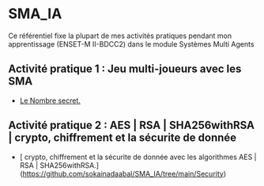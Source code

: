 # SMA_IA
 
Ce référentiel fixe la plupart de mes activités pratiques pendant mon apprentissage (ENSET-M II-BDCC2) dans le module Systèmes Multi Agents

## Activité pratique 1 : Jeu multi-joueurs avec les SMA
  - [Le Nombre secret.](https://github.com/sokainadaabal/SMA_IA/blob/main/TP_ChoixNumber)
## Activité pratique 2 : AES | RSA | SHA256withRSA | crypto, chiffrement et la sécurite de donnée
  - [ crypto, chiffrement et la sécurite de donnée avec les algorithmes AES | RSA | SHA256withRSA.] (https://github.com/sokainadaabal/SMA_IA/tree/main/Security)
